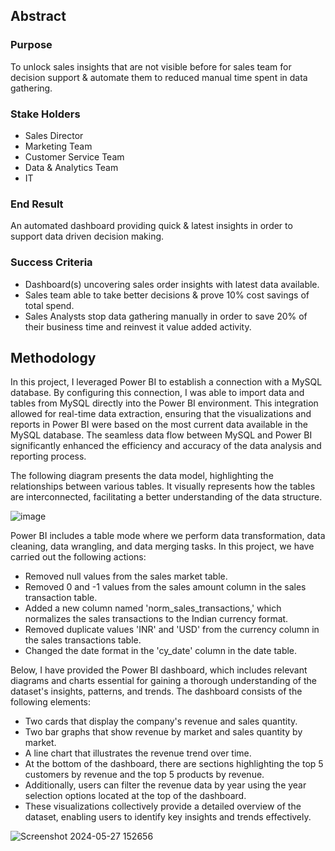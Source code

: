 ## Abstract

### Purpose
To unlock sales insights that are not visible before for sales team for decision support & automate them to reduced manual time spent in data gathering.

### Stake Holders
- Sales Director
- Marketing Team
- Customer Service Team
- Data & Analytics Team
- IT

### End Result
An automated dashboard providing quick & latest insights in order to support data driven decision making.

### Success Criteria
- Dashboard(s) uncovering sales order insights with latest data available.
- Sales team able to take better decisions & prove 10% cost savings of total spend.
- Sales Analysts stop data gathering manually in order to save 20% of their business time and reinvest it value added activity.

## Methodology
In this project, I leveraged Power BI to establish a connection with a MySQL database. By configuring this connection, I was able to import data and tables from MySQL directly into the Power BI environment. This integration allowed for real-time data extraction, ensuring that the visualizations and reports in Power BI were based on the most current data available in the MySQL database. The seamless data flow between MySQL and Power BI significantly enhanced the efficiency and accuracy of the data analysis and reporting process.

The following diagram presents the data model, highlighting the relationships between various tables. It visually represents how the tables are interconnected, facilitating a better understanding of the data structure.

![image](https://github.com/sharmiladulmi/Sales-Dataset-using-Power-BI/assets/75578997/15f2f84a-0460-43fe-9e31-838854d5c8d5)

Power BI includes a table mode where we perform data transformation, data cleaning, data wrangling, and data merging tasks. In this project, we have carried out the following actions:

- Removed null values from the sales market table.
- Removed 0 and -1 values from the sales amount column in the sales transaction table.
- Added a new column named 'norm_sales_transactions,' which normalizes the sales transactions to the Indian currency format.
- Removed duplicate values 'INR' and 'USD' from the currency column in the sales transactions table.
- Changed the date format in the 'cy_date' column in the date table.

Below, I have provided the Power BI dashboard, which includes relevant diagrams and charts essential for gaining a thorough understanding of the dataset's insights, patterns, and trends. The dashboard consists of the following elements:

- Two cards that display the company's revenue and sales quantity.
- Two bar graphs that show revenue by market and sales quantity by market.
- A line chart that illustrates the revenue trend over time.
- At the bottom of the dashboard, there are sections highlighting the top 5 customers by revenue and the top 5 products by revenue.
- Additionally, users can filter the revenue data by year using the year selection options located at the top of the dashboard.
- These visualizations collectively provide a detailed overview of the dataset, enabling users to identify key insights and trends effectively.



![Screenshot 2024-05-27 152656](https://github.com/sharmiladulmi/Sales-Dataset-using-Power-BI/assets/75578997/ce08d7ee-ae95-4687-bf8b-d17891982e51)
